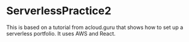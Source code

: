 # ServerlessPractice2

This is based on a tutorial from acloud.guru that shows how to set up a
serverless portfolio. It uses AWS and React.
